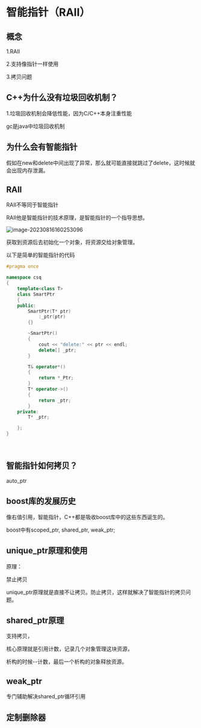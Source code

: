 #  智能指针（RAII）

##  概念

1.RAII

2.支持像指针一样使用

3.拷贝问题

##  C++为什么没有垃圾回收机制？

1.垃圾回收机制会降低性能，因为C/C++本身注重性能

gc是java中垃圾回收机制

##  为什么会有智能指针

假如在new和delete中间出现了异常，那么就可能直接就跳过了delete，这时候就会出现内存泄漏。

##  RAII

RAII不等同于智能指针

RAII他是智能指针的技术原理，是智能指针的一个指导思想。

![image-20230816160253096](E:\markdown\图片\image-20230816160253096.png)

获取到资源后去初始化一个对象，将资源交给对象管理。

以下是简单的智能指针的代码



```C++
#pragma once

namespace csq
{
    template<class T>
    class SmartPtr
    {
    public:
        SmartPtr(T* ptr)
            :_ptr(ptr)
        {}

        ~SmartPtr()
        {
            cout << "delete:" << ptr << endl;
            delete[] _ptr;
        }

        T& operator*()
        {
            return *_Ptr;
        }
        T* operator->()
        {
            return _ptr;
        }
    private:
        T* _ptr;

    };
} 
```

​    

##  智能指针如何拷贝？

auto_ptr

##  boost库的发展历史

像右值引用，智能指针，C++都是吸收boost库中的这些东西诞生的。

boost中有scoped_ptr, shared_ptr, weak_ptr;

  

##  unique_ptr原理和使用

原理：

禁止拷贝

unique_ptr原理就是直接不让拷贝。防止拷贝，这样就解决了智能指针的拷贝问题。



  ##  shared_ptr原理

支持拷贝，

核心原理就是引用计数，记录几个对象管理这块资源，

析构的时候--计数，最后一个析构的对象释放资源。

   

##  weak_ptr

专门辅助解决shared_ptr循环引用

##  定制删除器

 

 
